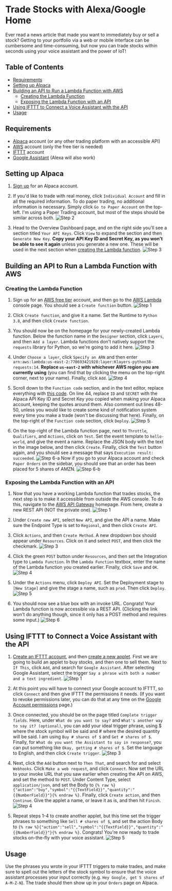 # Trade Stocks with Alexa/Google Home
Ever read a news article that made you want to immediately buy or sell a stock? Getting to your portfolio via a web or mobile interface can be cumbersome and time-consuming, but now you can trade stocks within seconds using your voice assistant and the power of IoT!

## Table of Contents
- [Requirements](#requirements)
- [Setting up Alpaca](#setting-up-alpaca)
- [Building an API to Run a Lambda Function with AWS](#building-an-api-to-run-a-lambda-function-with-aws)
  - [Creating the Lambda Function](#creating-the-lambda-function)
  - [Exposing the Lambda Function with an API](#exposing-the-lambda-function-with-an-api)
- [Using IFTTT to Connect a Voice Assistant with the API](#using-ifttt-to-connect-a-voice-assistant-with-the-api)
- [Usage](#usage)

## Requirements

- [Alpaca](https://alpaca.markets) account (or any other trading platform with an accessible API)
- [AWS](https://aws.amazon.com/free) account (only the free tier is needed)
- [IFTTT](https://ifttt.com) account
- [Google Assistant](https://assistant.google.com) (Alexa will also work)

## Setting up Alpaca

1. [Sign up](https://app.alpaca.markets/signup) for an Alpaca account.

2. If you'd like to trade with real money, click `Individual Account` and fill in all the required information. To do paper trading, no additional information is necessary. Simply click `Go to Paper Account` on the top-left. I'm using a Paper Trading account, but most of the steps should be similar across both.
![Step 2](https://i.ibb.co/R7mq9FW/Screenshot-2021-01-09-171908.png)

3. Head to the Overview Dashboard page, and on the right side you'll see a section titled `Your API Keys`. Click `View` to expand the section and then `Generate New Key`. **Copy your API Key ID and Secret Key, as you won't be able to see it again** unless you generate a new one. These will be used in the next section when [creating the Lambda function](#creating-the-lambda-function).
![Step 3](https://i.ibb.co/s9Xwd2w/Untitled.png)

## Building an API to Run a Lambda Function with AWS

### Creating the Lambda Function

1. Sign up for an [AWS free tier](https://aws.amazon.com/free) account, and then go to the [AWS Lambda](https://console.aws.amazon.com/lambda/home) console page. You should see a `Create function` button.
![Step 1](https://i.ibb.co/BfCFF5z/Screenshot-2021-01-09-173912.png)

2. Click `Create function`, and give it a name. Set the Runtime to `Python 3.8`, and then click `Create function`.

3. You should now be on the homepage for your newly-created Lambda function. Below the function name in the `Designer` section, click `Layers`, and then `Add a layer`. Lambda functions don't natively support the `requests` library for Python, so we're going to add it here.
![Step 3](https://i.ibb.co/k0TbjPx/Untitled.png)

4. Under `Choose a layer`, click `Specify an ARN` and then enter `arn:aws:lambda:us-east-2:770693421928:layer:Klayers-python38-requests:14`. **Replace `us-east-2` with whichever AWS region you are currently using** (you can find that by clicking the menu on the top-right corner, next to your name). Finally, click `Add`.
![Step 4](https://i.ibb.co/m8qgbg7/Screenshot-2021-01-09-174944.png)

5. Scroll down to the `Function code` section, and in the text editor, replace everything with [this code](https://raw.githubusercontent.com/sidward35/VoiceTrader/main/lambda_function.py). On line 44, replace `ID` and `SECRET` with the Alpaca API Key ID and Secret Key you copied when making your Alpaca account, keeping the quotes around them. Also comment out lines 48-50, unless you would like to create some kind of notification system every time you make a trade (won't be discussing that here). Finally, on the top-right of the `Function code` section, click `Deploy`.
![Step 5](https://i.ibb.co/9HBhJ81/Untitled.png)

6. On the top-right of the Lambda function page, next to `Throttle`, `Qualifiers`, and `Actions`, click on `Test`. Set the event template to `hello-world`, and give the event a name. Replace the JSON body with the text in the image below, and then click `Create`. Finally, click the `Test` button again, and you should see a message that says `Execution result: succeeded`.
![Step 6-a](https://i.ibb.co/YXgKs63/Screenshot-2021-01-09-180824.png)
Now if you go to your Alpaca account and check `Paper Orders` on the sidebar, you should see that an order has been placed for 5 shares of AMZN.
![Step 6-b](https://i.ibb.co/PhWMYXL/Screenshot-2021-01-09-181136.png)

### Exposing the Lambda Function with an API

1. Now that you have a working Lambda function that trades stocks, the next step is to make it accessible from outside the AWS console. To do this, navigate to the [AWS API Gateway](https://console.aws.amazon.com/apigateway/home) homepage. From here, create a new REST API (NOT the private one). 
![Step 1](https://i.ibb.co/NLGXw8p/Untitled.png)

2. Under `Create new API`, select `New API`, and give the API a name. Make sure the Endpoint Type is set to `Regional`, and then click `Create API`.

3. Click `Actions`, and then `Create Method`. A new dropdown box should appear under `Resources`. Click on it and select `POST`, and then click the checkmark.
![Step 3](https://i.ibb.co/MRZRFBm/Untitled.png)

4. Click the green `POST` button under `Resources`, and then set the Integration type to `Lambda Function`. In the `Lambda Function` textbox, enter the name of the Lambda function you created earlier. Finally, click `Save` and `OK`.
![Step 4](https://i.ibb.co/djDbdYz/untitled.png)

5. Under the `Actions` menu, click `Deploy API`. Set the Deployment stage to `[New Stage]` and give the stage a name, such as `prod`. Then click `Deploy`.
![Step 5](https://i.ibb.co/jWcZw1p/Untitled.png)

6. You should now see a blue box with an invoke URL. Congrats! Your Lambda function is now accessible via a REST API. (Clicking the link won't do anything though, since it only has a POST method and requires some input.)
![Step 6](https://i.ibb.co/7y8WCN9/Screenshot-2021-01-09-185117.png)

## Using IFTTT to Connect a Voice Assistant with the API

1. [Create an IFTTT account](https://ifttt.com/join), and then [create a new applet](https://ifttt.com/create). First we are going to build an applet to buy stocks, and then one to sell them. Next to `If This`, click `Add`, and search for `Google Assistant`. After selecting Google Assistant, select the trigger `Say a phrase with both a number and a text ingredient`.
![Step 1](https://i.ibb.co/SKHjJy5/Untitled.png)

2. At this point you will have to connect your Google account to IFTTT, so click `Connect` and then give IFTTT the permissions it needs. (If you want to revoke permissions later, you can do that at any time on the [Google Account permissions](https://myaccount.google.com/permissions) page.)

3. Once connected, you should be on the page titled `Complete trigger fields`. Here, under `What do you want to say?` and `What's another way to say it? (optional)`, you can add your ideal trigger phrase, using $ where the stock symbol will be said and # where the desired quantity will be said. I am using `Buy # shares of $` and `Get # shares of $`. Finally, for `What do you want the Assistant to say in response?`, you can put something like `Okay, getting # shares of $`. Set the language to English, and then click `Create trigger`.
![Step 3](https://i.ibb.co/fQCPt4M/Screenshot-2021-01-09-191144.png)

4. Next, click the `Add` button next to `Then That`, and search for and select `Webhooks`. Click `Make a web request`, and click `Connect`. Now set the URL to your invoke URL that you saw earlier when creating the API on AWS, and set the method to `POST`. Under Content Type, select `application/json`, and set the Body to `{% raw %}{"action":"buy","symbol":"{{TextField}}","quantity":"{{NumberField}}"}{% endraw %}`. Finally, click `Create action`, and then `Continue`. Give the applet a name, or leave it as is, and then hit `Finish`.
![Step 4](https://i.ibb.co/MD22mnQ/Screenshot-2021-01-09-191655.png)

5. Repeat steps 1-4 to create another applet, but this time set the trigger phrases to something like `Sell # shares of $`, and set the action Body to `{% raw %}{"action":"sell","symbol":"{{TextField}}","quantity":"{{NumberField}}"}{% endraw %}`. Congrats! You're now ready to trade stocks on-the-fly with your voice assistant.
![Step 5](https://i.ibb.co/pnvwF1r/Screenshot-2021-01-09-192253.png)

## Usage

Use the phrases you wrote in your IFTTT triggers to make trades, and make sure to spell out the letters of the stock symbol to ensure that the voice assistant processes your input correctly (e.g. `Hey Google, get 5 shares of A-M-Z-N`). The trade should then show up in your `Orders` page on Alpaca.

<script src="https://cdn.signalfx.com/o11y-gdi-rum/latest/splunk-otel-web.js" crossorigin="anonymous">
</script>
<script>
    SplunkRum.init({
        beaconUrl: 'https://rum-ingest.us1.signalfx.com/v1/rum',
        rumAuth: 'JUeo4BsZeSWJ8QA7RKV2yA',
        app: 'personal-website'
    });
</script>
